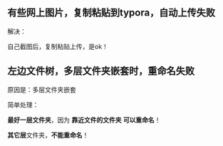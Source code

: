 ## 有些网上图片，复制粘贴到typora，自动上传失败

解决：

自己截图后，复制粘贴上传，是ok！

## 左边文件树，多层文件夹嵌套时，重命名失败

原因是：多层文件夹嵌套

简单处理：

**最好一层文件夹**，因为 **靠近文件的文件夹** **可以重命名**！

**其它层**文件夹，**不能重命名**！